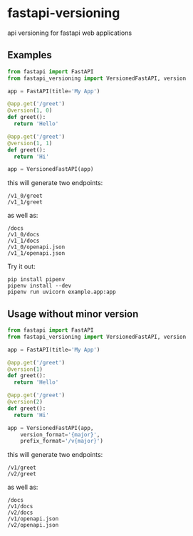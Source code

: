 # fastapi-versioning
api versioning for fastapi web applications

## Examples
```python
from fastapi import FastAPI
from fastapi_versioning import VersionedFastAPI, version

app = FastAPI(title='My App')

@app.get('/greet')
@version(1, 0)
def greet():
  return 'Hello'

@app.get('/greet')
@version(1, 1)
def greet():
  return 'Hi'

app = VersionedFastAPI(app)
```

this will generate two endpoints:
```
/v1_0/greet
/v1_1/greet
```
as well as:
```
/docs
/v1_0/docs
/v1_1/docs
/v1_0/openapi.json
/v1_1/openapi.json
```

Try it out:
```
pip install pipenv
pipenv install --dev
pipenv run uvicorn example.app:app
```

## Usage without minor version
```python
from fastapi import FastAPI
from fastapi_versioning import VersionedFastAPI, version

app = FastAPI(title='My App')

@app.get('/greet')
@version(1)
def greet():
  return 'Hello'

@app.get('/greet')
@version(2)
def greet():
  return 'Hi'

app = VersionedFastAPI(app,
    version_format='{major}',
    prefix_format='/v{major}')
```

this will generate two endpoints:
```
/v1/greet
/v2/greet
```
as well as:
```
/docs
/v1/docs
/v2/docs
/v1/openapi.json
/v2/openapi.json
```
